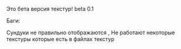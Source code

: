Это бета версия текстур! beta 0.1

Баги:

Сундуки не правильно отображаются , Не работают некоторые текстуры которые есть в файлах текстур

